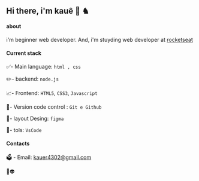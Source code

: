 ## Hi there, i'm kauê 👋 ♞

#### about 
i'm  beginner web  developer. And, i'm stuyding web developer at [rocketseat](https://rocketseat.com.br/)
#### Current stack
✅- Main language: `html , css`

✏️- backend: `node.js`

📈- Frontend: `HTML5`, `CSS3`, `Javascript`

📝- Version code control : `Git e Github`

🎨- layout Desing: `figma`

🔧- tols: `VsCode`



  #### Contacts

 🗳 - Email: kauer4302@gmail.com




  🚀👽️
